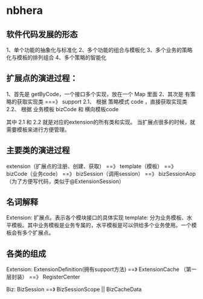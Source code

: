 # nbhera

## 软件代码发展的形态
1、单个功能的抽象化与标准化
2、多个功能的组合与模板化
3、多个业务的策略化与模板的排列组合
4、多个策略的智能化

## 扩展点的演进过程：
1、首先是 getByCode，一个接口多个实现，放在一个 Map 里面
2、其次是 有策略的获取实现类 ===》 support 
    2.1、 根据 策略模式 code ，直接获取实现类
    2.2、 根据 业务模板 bizCode 和 横向模板code
    
其中 2.1 和 2.2 就是对应的extension的所有类和实现。 当扩展点很多的时候，就需要模板来进行方便管理。

## 主要类的演进过程
extension（扩展点的注册、创建、获取） ==》 template（模板） ==》bizCode（业务code） ==》 bizSession（调用session）  ==》 bizSessionAop（为了方便写代码，类似于@ExtensionSession）


## 名词解释
Extension: 扩展点。表示各个模块接口的具体实现
template: 分为业务模板、水平模板。其中业务模板是业务专属的，水平模板是可以供给多个业务使用。一个模板会有多个扩展点。


## 各类的组成
Extension: ExtensionDefinition(拥有support方法) ==》 ExtensionCache （第一层封装） ==》 RegisterCenter

Biz: BizSession ==》 BizSessionScope
       ||
     BizCacheData
